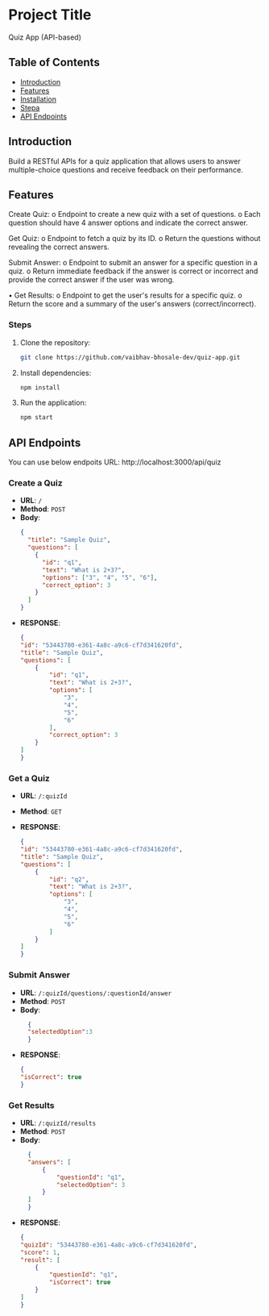 # Project Title
Quiz App (API-based)
## Table of Contents
- [Introduction](#introduction)
- [Features](#features)
- [Installation](#installation)
- [Stepa](#steps)
- [API Endpoints](#api-endpoints)

## Introduction
Build a RESTful APIs for a quiz application that allows users to answer multiple-choice
questions and receive feedback on their performance.

## Features
Create Quiz:
o Endpoint to create a new quiz with a set of questions.
o Each question should have 4 answer options and indicate the correct
answer.

Get Quiz:
o Endpoint to fetch a quiz by its ID.
o Return the questions without revealing the correct answers.

Submit Answer:
o Endpoint to submit an answer for a specific question in a quiz.
o Return immediate feedback if the answer is correct or incorrect and provide
the correct answer if the user was wrong.

• Get Results:
o Endpoint to get the user's results for a specific quiz.
o Return the score and a summary of the user's answers (correct/incorrect).

### Steps
1. Clone the repository:
    ```bash
    git clone https://github.com/vaibhav-bhosale-dev/quiz-app.git
    ```
2. Install dependencies:
    ```bash
    npm install
    ```
3. Run the application:
    ```bash
    npm start
    ```



## API Endpoints
You can use below endpoits 
URL: http://localhost:3000/api/quiz
### Create a Quiz
- **URL**: `/`
- **Method**: `POST`
- **Body**:
  ```json
  {
    "title": "Sample Quiz",
    "questions": [
      {
        "id": "q1",
        "text": "What is 2+3?",
        "options": ["3", "4", "5", "6"],
        "correct_option": 3
      }
    ]
  }

- **RESPONSE**:
    ```json
    {
    "id": "53443780-e361-4a8c-a9c6-cf7d341620fd",
    "title": "Sample Quiz",
    "questions": [
        {
            "id": "q1",
            "text": "What is 2+3?",
            "options": [
                "3",
                "4",
                "5",
                "6"
            ],
            "correct_option": 3
        }
    ]
    }
### Get a Quiz
- **URL**: `/:quizId`
- **Method**: `GET`

- **RESPONSE**:
    ```json
    {
    "id": "53443780-e361-4a8c-a9c6-cf7d341620fd",
    "title": "Sample Quiz",
    "questions": [
        {
            "id": "q2",
            "text": "What is 2+3?",
            "options": [
                "3",
                "4",
                "5",
                "6"
            ]
        }
    ]
    }
### Submit Answer
- **URL**: `/:quizId/questions/:questionId/answer`
- **Method**: `POST`
- **Body**:
  ```json
    {
    "selectedOption":3
    }

- **RESPONSE**:
    ```json
    {
    "isCorrect": true
    }
### Get Results
- **URL**: `/:quizId/results`
- **Method**: `POST`
- **Body**:
  ```json
    {
    "answers": [
        {
            "questionId": "q1",
            "selectedOption": 3
        }
    ]
    }

- **RESPONSE**:
    ```json
    {
    "quizId": "53443780-e361-4a8c-a9c6-cf7d341620fd",
    "score": 1,
    "result": [
        {
            "questionId": "q1",
            "isCorrect": true
        }
    ]
    }
